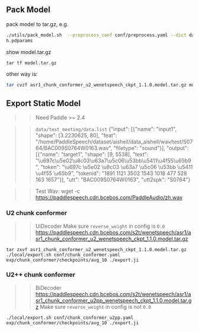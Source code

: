 ## Pack Model

pack model to tar.gz, e.g.

```bash
./utils/pack_model.sh  --preprocess_conf conf/preprocess.yaml --dict data/vocab.txt conf/conformer.yaml '' data/mean_std.json exp/conformer/checkpoints/wenetspeec
h.pdparams 

```

show model.tar.gz
```
tar tf model.tar.gz 
```

other way is:

```bash
tar cvzf asr1_chunk_conformer_u2_wenetspeech_ckpt_1.1.0.model.tar.gz model.yaml conf/tuning/ conf/chunk_conformer.yaml conf/preprocess.yaml data/mean_std.json exp/chunk_conformer/checkpoints/
```

## Export Static Model

>> Need Paddle >= 2.4

>> `data/test_meeting/data.list`
>> {"input": [{"name": "input1", "shape": [3.2230625, 80], "feat": "/home/PaddleSpeech/dataset/aishell/data_aishell/wav/test/S0764/BAC009S0764W0163.wav", "filetype": "sound"}], "output": [{"name": "target1", "shape": [9, 5538], "text": "\u697c\u5e02\u8c03\u63a7\u5c06\u53bb\u5411\u4f55\u65b9", "token": "\u697c \u5e02 \u8c03 \u63a7 \u5c06 \u53bb \u5411 \u4f55 \u65b9", "tokenid": "1891 1121 3502 1543 1018 477 528 163 1657"}], "utt": "BAC009S0764W0163", "utt2spk": "S0764"}

>> Test Wav: 
>> wget -c https://paddlespeech.cdn.bcebos.com/PaddleAudio/zh.wav
### U2 chunk conformer
>> UiDecoder
>> Make sure `reverse_weight` in config is `0.0`
>> https://paddlespeech.cdn.bcebos.com/s2t/wenetspeech/asr1/asr1_chunk_conformer_u2_wenetspeech_ckpt_1.1.0.model.tar.gz
```
tar zxvf asr1_chunk_conformer_u2_wenetspeech_ckpt_1.1.0.model.tar.gz
./local/export.sh conf/chunk_conformer.yaml exp/chunk_conformer/checkpoints/avg_10 ./export.ji
```

### U2++ chunk conformer
>> BiDecoder
>> https://paddlespeech.cdn.bcebos.com/s2t/wenetspeech/asr1/asr1_chunk_conformer_u2pp_wenetspeech_ckpt_1.1.0.model.tar.gz
>> Make sure `reverse_weight` in config is not `0.0`

```
./local/export.sh conf/chunk_conformer_u2pp.yaml exp/chunk_conformer/checkpoints/avg_10 ./export.ji
```
